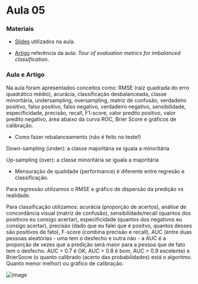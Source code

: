 # Aula 05

### **Materiais**

* [Slides](https://edisciplinas.usp.br/pluginfile.php/7980632/mod_resource/content/1/Aula%207%202023.pdf) utilizados na aula.

* [Artigo](https://machinelearningmastery.com/tour-of-evaluation-metrics-for-imbalanced-classification/) referência da aula: *Tour of evaluation metrics for imbalanced classification*.

### **Aula e Artigo**

Na aula foram apresentados conceitos como: RMSE (raiz quadrada do erro quadrático médio), acurácia, classificação desbalanceada, classe minoritária, undersampling, oversampling, matriz de confusão, verdadeiro positivo, falso positivo, falso negativo, verdadeiro negativo, sensibilidade, especificidade, precisão, recall, F1-score, valor predito positivo, valor predito negativo, área abaixo da curva ROC, Brier Score e gráficos de calibração.

* Como fazer rebalanceamento (não é feito no teste!)

Down-sampling (under): a classe majoritária se iguala a minoritária

Up-sampling (over): a classe minoritária se iguala a majoritária

* Mensuração de qualidade (performance) é diferente entre regresão e classificação.

Para regressão utilizamos o RMSE e gráfico de dispersão da predição vs realidade.

Para classificação utilizamos: acurácia (proporção de acertos), análise de concordância visual (matriz de confusão), sensibilidade/recall (quantos dos positivos eu consigo acertar), especificidade (quantos dos negativos eu consigo acertar), precisão (dado que eu falei que é positvo, quantos desses são positivos de fato), F-score (combina precisão e recall), AUC (entre duas pessoas aleatórias - uma tem o desfecho e outra não - a AUC é a proporção de vezes que a predição será maior para a pessoa que de fato tem o desfecho. AUC > 0.7 é OK, AUC > 0.8 é bom, AUC > 0.9 excelente) e BrierSocre (o quanto calibrado (acerto das probabilidades) está o algoritmo. Quanto menor melhor) ou gráfico de calibração.

![image](https://github.com/claudiaanjos/ML-predicoes-em-saude/assets/84209593/9326d89f-56e2-45e8-8f25-a4ebbb2744db)

